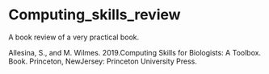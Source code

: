 # Computing_skills_review
A book review of a very practical book.  

Allesina, S., and M. Wilmes. 2019.Computing Skills for Biologists: A Toolbox. Book. Princeton, NewJersey: Princeton University Press.